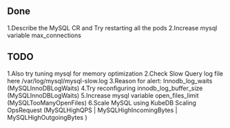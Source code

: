 Done
-----------------------
1.Describe the MySQL CR and Try restarting all the pods
2.Increase mysql variable max_connections


TODO
------------
1.Also try tuning mysql for memory optimization
2.Check Slow Query log file here /var/log/mysql/mysql-slow.log
3.Reason for alert: Innodb_log_waits (MySQLInnoDBLogWaits)
4.Try reconfiguring innodb_log_buffer_size (MySQLInnoDBLogWaits)
5.Increase mysql variable open_files_limit (MySQLTooManyOpenFiles)
6.Scale MySQL using KubeDB Scaling OpsRequest
(MySQLHighQPS | MySQLHighIncomingBytes | MySQLHighOutgoingBytes
)